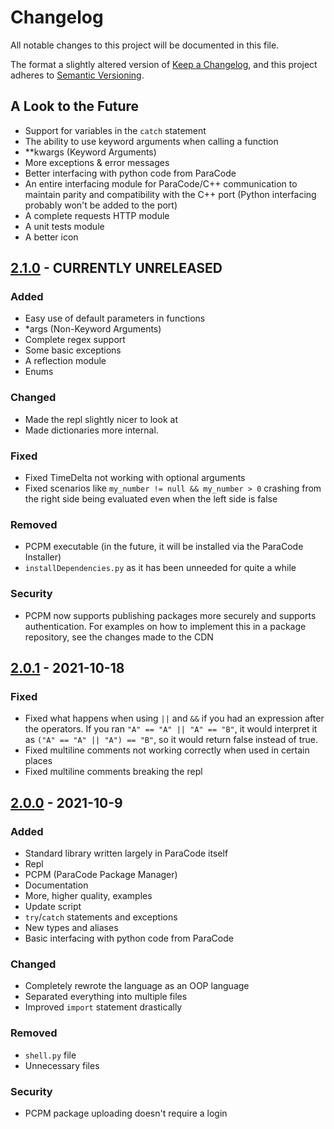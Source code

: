 # Changelog
All notable changes to this project will be documented in this file.

The format a slightly altered version of [Keep a Changelog](https://keepachangelog.com/en/1.0.0/),
and this project adheres to [Semantic Versioning](https://semver.org/spec/v2.0.0.html).

## A Look to the Future
- Support for variables in the `catch` statement
- The ability to use keyword arguments when calling a function
- **kwargs (Keyword Arguments)
- More exceptions & error messages
- Better interfacing with python code from ParaCode
- An entire interfacing module for ParaCode/C++ communication to maintain parity and compatibility with the C++ port (Python interfacing probably won't be added to the port)
- A complete requests HTTP module
- A unit tests module
- A better icon

## [2.1.0] - CURRENTLY UNRELEASED
### Added
- Easy use of default parameters in functions
- *args (Non-Keyword Arguments)
- Complete regex support
- Some basic exceptions
- A reflection module
- Enums

### Changed
- Made the repl slightly nicer to look at
- Made dictionaries more internal.

### Fixed
- Fixed TimeDelta not working with optional arguments
- Fixed scenarios like `my_number != null && my_number > 0` crashing from the right side being evaluated even when the left side is false

### Removed
- PCPM executable (in the future, it will be installed via the ParaCode Installer)
- `installDependencies.py` as it has been unneeded for quite a while

### Security
- PCPM now supports publishing packages more securely and supports authentication. For examples on how to implement this in a package repository, see the changes made to the CDN

## [2.0.1] - 2021-10-18
### Fixed
- Fixed what happens when using `||` and `&&` if you had an expression after the operators. If you ran `"A" == "A" || "A" == "B"`, it would interpret it as `("A" == "A" || "A") == "B"`, so it would return false instead of true.
- Fixed multiline comments not working correctly when used in certain places
- Fixed multiline comments breaking the repl

## [2.0.0] - 2021-10-9
### Added
- Standard library written largely in ParaCode itself
- Repl
- PCPM (ParaCode Package Manager)
- Documentation
- More, higher quality, examples
- Update script
- `try`/`catch` statements and exceptions
- New types and aliases
- Basic interfacing with python code from ParaCode

### Changed
- Completely rewrote the language as an OOP language
- Separated everything into multiple files
- Improved `import` statement drastically

### Removed
- `shell.py` file
- Unnecessary files

### Security
- PCPM package uploading doesn't require a login

[2.1.0]: https://github.com/ParaCodeLang/ParaCode/compare/2.0.1...rewrite
[2.0.1]: https://github.com/ParaCodeLang/ParaCode/compare/2.0.0...2.0.1
[2.0.0]: https://github.com/ParaCodeLang/ParaCode/releases/tag/2.0.0
